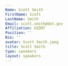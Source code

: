 ```yaml
---
Name: Scott Smith
FirstName: Scott
LastName: Smith
Email: scott.smith@dot.gov
Affiliation: USDOT
Position: ''
Bio: ''
avatar: Scott Smith.jpeg
title: Scott Smith
type: speakers
layout: speakers
---
```

